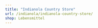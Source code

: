 ```yaml
---
title: "Indianola Country Store"
url: /indianola/indianola-country-store/
shop: Lebensmittel
---
```

